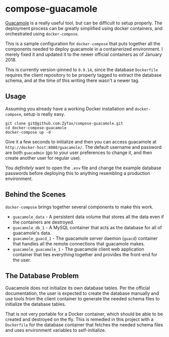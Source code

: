 # compose-guacamole

[Guacamole](https://guacamole.apache.org/releases/0.9.14/) is a really useful tool,
but can be difficult to setup properly. The deployment  process can be greatly
simplified using docker containers, and orchestrated using `docker-compose`.

This is a sample configuration for `docker-compose` that puts together all the components needed to deploy guacamole in a containerized environment. I merely fixed it and updated it to the newer official containers as of January 2018.

This is currently version-pinned to `0.9.14`, since the database `Dockerfile` requires the client repository to be properly tagged to extract the database schema, and at the time of this writing there wasn't a newer tag.

## Usage

Assuming you already have a working Docker installation and `docker-compose`,
setup is really easy.

```
git clone git@github.com:Zyfax/compose-guacamole.git
cd docker-compose-guacamole
docker-compose up -d
```

Give it a few seconds to initialize and then you can access guacamole
at `http://docker-host:8080/guacamole/`. The default username and password are
both `guacadmin` (go to your user preferences to change it, and then create another user for regular use).

You _definitely_ want to open the `.env` file and change the example database passwords
before deploying this to anything resembling a production environment.

## Behind the Scenes

`docker-compose` brings together several components to make this work.

- `guacamole_data` - A persistent data volume that stores all the data even
  if the containers are destroyed.
- `guacamole_db_1` - A MySQL container that acts as the database for all of
  guacamole's data.
- `guacamole_guacd_1` - The guacamole server daemon (`guacd`) container that handles all the
  remote connections that guacamole makes.
- `guacamole_guacamole_1` - The guacamole client web application container that ties
  everything together and provides the front-end for the user.


## The Database Problem

Guacamole does not initialize its own database tables. Per the official
documentation, the user is expected to create the database manually and use
tools from the client container to generate the needed schema files to
initialize the database tables.

That is not very portable for a Docker container, which should be able to be
created and destroyed on the fly. This is remedied in this project with a `Dockerfile` for the
database container that fetches the needed schema files and uses environment
variables to self-initialize.
